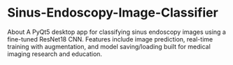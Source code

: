 # Sinus-Endoscopy-Image-Classifier
About A PyQt5 desktop app for classifying sinus endoscopy images using a fine-tuned ResNet18 CNN. Features include image prediction, real-time training with augmentation, and model saving/loading built for medical imaging research and education.

